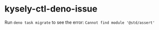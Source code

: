 # kysely-ctl-deno-issue

Run `deno task migrate` to see the error: `Cannot find module '@std/assert'`
